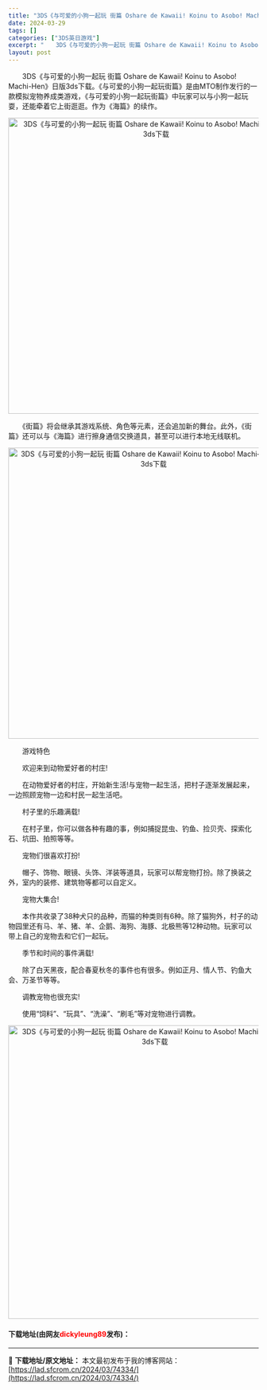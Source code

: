 ```yaml
---
title: "3DS《与可爱的小狗一起玩 街篇 Oshare de Kawaii! Koinu to Asobo! Machi-Hen》日版3ds下载"
date: 2024-03-29
tags: []
categories: ["3DS英日游戏"]
excerpt: "　　3DS《与可爱的小狗一起玩 街篇 Oshare de Kawaii! Koinu to Asobo! Machi-Hen》日版3ds下载。《与可爱的小狗一起玩街篇》是由MTO制作发行的一款模拟宠物养成类游戏，《与可爱的小狗一起玩街篇》中玩家可以与小狗一起玩耍，还能牵着它上街逛逛。作为《海篇》的续&hellip;"
layout: post
---
```


 <p>　　3DS《与可爱的小狗一起玩 街篇 Oshare de Kawaii! Koinu to Asobo! Machi-Hen》日版3ds下载。《与可爱的小狗一起玩街篇》是由MTO制作发行的一款模拟宠物养成类游戏，《与可爱的小狗一起玩街篇》中玩家可以与小狗一起玩耍，还能牵着它上街逛逛。作为《海篇》的续作。</p> <p align="center"><img align="" border="0" src="https://lad.sfcrom.cn/wp-content/uploads/2024/03/20240329_660629365f332.png" width="595" alt="3DS《与可爱的小狗一起玩 街篇 Oshare de Kawaii! Koinu to Asobo! Machi-Hen》日版3ds下载" /></p> <p>　　《街篇》将会继承其游戏系统、角色等元素，还会追加新的舞台。此外，《街篇》还可以与《海篇》进行擦身通信交换道具，甚至可以进行本地无线联机。</p> <p align="center"><img align="" border="0" src="https://lad.sfcrom.cn/wp-content/uploads/2024/03/20240329_66062937873b1.png" width="585" alt="3DS《与可爱的小狗一起玩 街篇 Oshare de Kawaii! Koinu to Asobo! Machi-Hen》日版3ds下载" /></p> <p>　　游戏特色</p> <p>　　欢迎来到动物爱好者的村庄!</p> <p>　　在动物爱好者的村庄，开始新生活!与宠物一起生活，把村子逐渐发展起来，一边照顾宠物一边和村民一起生活吧。</p> <p>　　村子里的乐趣满载!</p> <p>　　在村子里，你可以做各种有趣的事，例如捕捉昆虫、钓鱼、捡贝壳、探索化石、坑田、拍照等等。</p> <p>　　宠物们很喜欢打扮!</p> <p>　　帽子、饰物、眼镜、头饰、洋装等道具，玩家可以帮宠物打扮。除了换装之外，室内的装修、建筑物等都可以自定义。</p> <p>　　宠物大集合!</p> <p>　　本作共收录了38种犬只的品种，而猫的种类则有6种。除了猫狗外，村子的动物园里还有马、羊、猪、羊、企鹅、海狗、海豚、北极熊等12种动物。玩家可以带上自己的宠物去和它们一起玩。</p> <p>　　季节和时间的事件满载!</p> <p>　　除了白天黑夜，配合春夏秋冬的事件也有很多。例如正月、情人节、钓鱼大会、万圣节等等。</p> <p>　　调教宠物也很充实!</p> <p>　　使用&ldquo;饲料&rdquo;、&ldquo;玩具&rdquo;、&ldquo;洗澡&rdquo;、&ldquo;刷毛&rdquo;等对宠物进行调教。</p> <p align="center"><img align="" border="0" src="https://lad.sfcrom.cn/wp-content/uploads/2024/03/20240329_6606293918c4d.png" width="590" alt="3DS《与可爱的小狗一起玩 街篇 Oshare de Kawaii! Koinu to Asobo! Machi-Hen》日版3ds下载" /></p> <p><h4>下载地址(由网友<font color="red">dickyleung89</font>发布)：</h4></p> 

---
📖 **下载地址/原文地址：** 本文最初发布于我的博客网站：[https://lad.sfcrom.cn/2024/03/74334/](https://lad.sfcrom.cn/2024/03/74334/)

